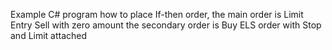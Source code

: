 Example C# program how to place If-then order,
the main order is Limit Entry Sell with zero amount
the secondary order is Buy ELS order with Stop and Limit attached 
